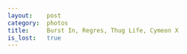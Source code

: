 ```yaml
---
layout:    post
category:  photos
title:     Burst In, Regres, Thug Life, Cymeon X 
is_lost:   true
---
```

